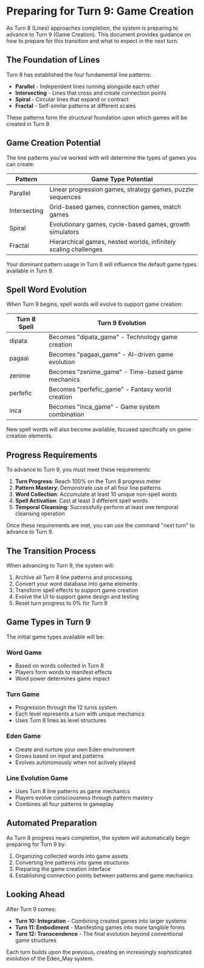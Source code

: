 # Preparing for Turn 9: Game Creation

As Turn 8 (Lines) approaches completion, the system is preparing to advance to Turn 9 (Game Creation). This document provides guidance on how to prepare for this transition and what to expect in the next turn.

## The Foundation of Lines

Turn 8 has established the four fundamental line patterns:
- **Parallel** - Independent lines running alongside each other
- **Intersecting** - Lines that cross and create connection points
- **Spiral** - Circular lines that expand or contract
- **Fractal** - Self-similar patterns at different scales

These patterns form the structural foundation upon which games will be created in Turn 9.

## Game Creation Potential

The line patterns you've worked with will determine the types of games you can create:

| Pattern | Game Type Potential |
|---------|---------------------|
| Parallel | Linear progression games, strategy games, puzzle sequences |
| Intersecting | Grid-based games, connection games, match games |
| Spiral | Evolutionary games, cycle-based games, growth simulators |
| Fractal | Hierarchical games, nested worlds, infinitely scaling challenges |

Your dominant pattern usage in Turn 8 will influence the default game types available in Turn 9.

## Spell Word Evolution

When Turn 9 begins, spell words will evolve to support game creation:

| Turn 8 Spell | Turn 9 Evolution |
|--------------|------------------|
| dipata | Becomes "dipata_game" - Technology game creation |
| pagaai | Becomes "pagaai_game" - AI-driven game evolution |
| zenime | Becomes "zenime_game" - Time-based game mechanics |
| perfefic | Becomes "perfefic_game" - Fantasy world creation |
| inca | Becomes "inca_game" - Game system combination |

New spell words will also become available, focused specifically on game creation elements.

## Progress Requirements

To advance to Turn 9, you must meet these requirements:

1. **Turn Progress**: Reach 100% on the Turn 8 progress meter
2. **Pattern Mastery**: Demonstrate use of all four line patterns
3. **Word Collection**: Accumulate at least 10 unique non-spell words
4. **Spell Activation**: Cast at least 3 different spell words
5. **Temporal Cleansing**: Successfully perform at least one temporal cleansing operation

Once these requirements are met, you can use the command "next turn" to advance to Turn 9.

## The Transition Process

When advancing to Turn 9, the system will:

1. Archive all Turn 8 line patterns and processing
2. Convert your word database into game elements
3. Transform spell effects to support game creation
4. Evolve the UI to support game design and testing
5. Reset turn progress to 0% for Turn 9

## Game Types in Turn 9

The initial game types available will be:

### Word Game
- Based on words collected in Turn 8
- Players form words to manifest effects
- Word power determines game impact

### Turn Game
- Progression through the 12 turns system
- Each level represents a turn with unique mechanics
- Uses Turn 8 lines as level structures

### Eden Game
- Create and nurture your own Eden environment
- Grows based on input and patterns
- Evolves autonomously when not actively played

### Line Evolution Game
- Uses Turn 8 line patterns as game mechanics
- Players evolve consciousness through pattern mastery
- Combines all four patterns in gameplay

## Automated Preparation

As Turn 8 progress nears completion, the system will automatically begin preparing for Turn 9 by:

1. Organizing collected words into game assets
2. Converting line patterns into game structures
3. Preparing the game creation interface
4. Establishing connection points between patterns and game mechanics

## Looking Ahead

After Turn 9 comes:
- **Turn 10: Integration** - Combining created games into larger systems
- **Turn 11: Embodiment** - Manifesting games into more tangible forms
- **Turn 12: Transcendence** - The final evolution beyond conventional game structures

Each turn builds upon the previous, creating an increasingly sophisticated evolution of the Eden_May system.